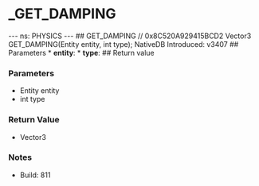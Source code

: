 # _GET_DAMPING

--- ns: PHYSICS --- ## GET_DAMPING  // 0x8C520A929415BCD2 Vector3 GET_DAMPING(Entity entity, int type);  NativeDB Introduced: v3407  ## Parameters * **entity**: * **type**:  ## Return value

### Parameters
* Entity entity
* int type

### Return Value
* Vector3

### Notes
* Build: 811

